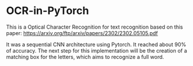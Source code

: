 # OCR-in-PyTorch
This is a Optical Character Recognition for text recognition based on this paper: https://arxiv.org/ftp/arxiv/papers/2302/2302.05105.pdf

It was a sequential CNN architecture using Pytorch. It reached about 90% of accuracy. The next step for this implementation will be the creation of a matching box for the letters, which aims to recognize a full word.

